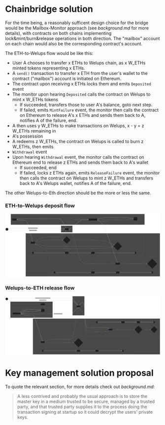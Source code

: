 Chainbridge solution
====================

For the time being, a reasonably sufficent design choice for the bridge would be the
Mailbox-Monitor approach (see *background.md* for more details), with contracts on both
chains implementing lock&mint/burn&release operations in both direction. The "mailbox"
account on each chain would also be the corresponding contract's account.

The ETH-to-Welups flow would be like this:
  * User A chooses to transfer x ETHs to Welups chain, as x W_ETHs minted tokens representing x ETHs.
  * A `send()` transaction to transfer x ETH from the user's wallet to the contract ("mailbox") account is initiated on Ethereum.
  * The contract upon receiving x ETHs locks them and emits `Deposited` event
  * The monitor upon hearing `Deposited` calls the contract on Welups to mint x W_ETHs tokens
    - If succeeded, transfers those to user A's balance, goto next step.
    - If failed, emits `MintFailure` event, the monitor then calls the contract on
         Ethereum to release A's x ETHs and sends them back
         to A, notifies A of the failure, end.
  * A then uses y W_ETHs to make transactions on Welups, x - y = z W_ETHs remaining in
  * A's possession
  * A redeems z W_ETHs, the contract on Welups is called to burn z W_ETHs, then emits
  * `Withdrawal` event
  * Upon hearing `Withdrawal` event, the monitor calls the contract on Ethereum end to release z
     ETHs and sends them back to A's wallet
     - If succeeded, end
     - If failed, locks z ETHs again, emits `ReleaseFailure` event, the monitor then calls
          the contract on Welups to mint z W_ETHs and transfers back to A's Welups wallet,
          notifies A of the failure, end.
  
The other Welups-to-Eth direction should be the more or less the same.

### ETH-to-Welups deposit flow
![deposit eth](./assets/deposit-eth.svg)

### Welups-to-ETH release flow
![release eth](./assets/release-eth.svg)

Key management solution proposal
================================

To quote the relevant section, for more details check out *background.md*:

>A less contrived and probably the usual approach is to store the master key in a medium
>trusted to be secure, managed by a trusted party, and that trusted party supplies it to
>the process doing the transaction signing at startup so it could decrypt the users'
>private keys.
